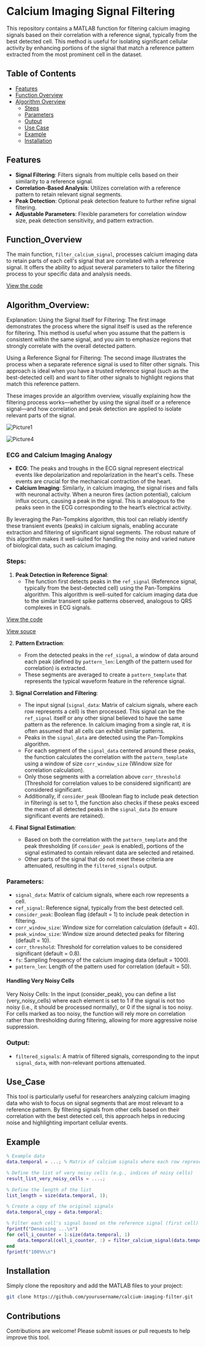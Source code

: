 # Calcium Imaging Signal Filtering

This repository contains a MATLAB function for filtering calcium imaging signals based on their correlation with a reference signal, typically from the best detected cell. This method is useful for isolating significant cellular activity by enhancing portions of the signal that match a reference pattern extracted from the most prominent cell in the dataset.

## Table of Contents

- [Features](#Features)
- [Function Overview](#Function_Overview)
- [Algorithm Overview](#Algorithm_Overview)
  - [Steps](#Steps)
  - [Parameters](#Parameters)
  - [Output](#Output)
  - [Use Case](#Use_Case)
  - [Example](#Example)
  - [Installation](#Installation)

## Features
- **Signal Filtering**: Filters signals from multiple cells based on their similarity to a reference signal.
- **Correlation-Based Analysis**: Utilizes correlation with a reference pattern to retain relevant signal segments.
- **Peak Detection**: Optional peak detection feature to further refine signal filtering.
- **Adjustable Parameters**: Flexible parameters for correlation window size, peak detection sensitivity, and pattern extraction.

## Function_Overview
The main function, `filter_calcium_signal`, processes calcium imaging data to retain parts of each cell's signal that are correlated with a reference signal. It offers the ability to adjust several parameters to tailor the filtering process to your specific data and analysis needs.

[View the code](https://github.com/AmirAli-Kalbasi/Calcium-Imaging-Signal-Filtering/blob/main/filter_calcium_signal.m)

## Algorithm_Overview:
Explanation:
Using the Signal Itself for Filtering: The first image demonstrates the process where the signal itself is used as the reference for filtering. This method is useful when you assume that the pattern is consistent within the same signal, and you aim to emphasize regions that strongly correlate with the overall detected pattern.

Using a Reference Signal for Filtering: The second image illustrates the process when a separate reference signal is used to filter other signals. This approach is ideal when you have a trusted reference signal (such as the best-detected cell) and want to filter other signals to highlight regions that match this reference pattern.

These images provide an algorithm overview, visually explaining how the filtering process works—whether by using the signal itself or a reference signal—and how correlation and peak detection are applied to isolate relevant parts of the signal.

![Picture1](https://github.com/user-attachments/assets/b93e2a03-3a0e-41e8-a91e-c6cad44fafc6)


![Picture4](https://github.com/user-attachments/assets/49eef8d2-332a-415b-b354-488e150076f1)

### ECG and Calcium Imaging Analogy
- **ECG**: The peaks and troughs in the ECG signal represent electrical events like depolarization and repolarization in the heart's cells. These events are crucial for the mechanical contraction of the heart.
- **Calcium Imaging**: Similarly, in calcium imaging, the signal rises and falls with neuronal activity. When a neuron fires (action potential), calcium influx occurs, causing a peak in the signal. This is analogous to the peaks seen in the ECG corresponding to the heart’s electrical activity.

By leveraging the Pan-Tompkins algorithm, this tool can reliably identify these transient events (peaks) in calcium signals, enabling accurate extraction and filtering of significant signal segments. The robust nature of this algorithm makes it well-suited for handling the noisy and varied nature of biological data, such as calcium imaging.

### Steps:
1. **Peak Detection in Reference Signal**:
   - The function first detects peaks in the `ref_signal` (Reference signal, typically from the best-detected cell) using the Pan-Tompkins algorithm. This algorithm is well-suited for calcium imaging data due to the similar transient spike patterns observed, analogous to QRS complexes in ECG signals.

[View the code](https://github.com/AmirAli-Kalbasi/Calcium-Imaging-Signal-Filtering/blob/main/pan_tompkin.m)

[View souce](https://www.researchgate.net/publication/313673153_Matlab_Implementation_of_Pan_Tompkins_ECG_QRS_detector)

2. **Pattern Extraction**:
   - From the detected peaks in the `ref_signal`, a window of data around each peak (defined by `pattern_len`: Length of the pattern used for correlation) is extracted.
   - These segments are averaged to create a `pattern_template` that represents the typical waveform feature in the reference signal.

3. **Signal Correlation and Filtering**:
   - The input signal (`signal_data`: Matrix of calcium signals, where each row represents a cell) is then processed. This signal can be the `ref_signal` itself or any other signal believed to have the same pattern as the reference. In calcium imaging from a single rat, it is often assumed that all cells can exhibit similar patterns.
   - Peaks in the `signal_data` are detected using the Pan-Tompkins algorithm.
   - For each segment of the `signal_data` centered around these peaks, the function calculates the correlation with the `pattern_template` using a window of size `corr_window_size` (Window size for correlation calculation).
   - Only those segments with a correlation above `corr_threshold` (Threshold for correlation values to be considered significant) are considered significant.
   - Additionally, if `consider_peak` (Boolean flag to include peak detection in filtering) is set to 1, the function also checks if these peaks exceed the mean of all detected peaks in the `signal_data` (to ensure significant events are retained).

4. **Final Signal Estimation**:
   - Based on both the correlation with the `pattern_template` and the peak thresholding (if `consider_peak` is enabled), portions of the signal estimated to contain relevant data are selected and retained.
   - Other parts of the signal that do not meet these criteria are attenuated, resulting in the `filtered_signals` output.

### Parameters:
- `signal_data`: Matrix of calcium signals, where each row represents a cell.
- `ref_signal`: Reference signal, typically from the best detected cell.
- `consider_peak`: Boolean flag (default = 1) to include peak detection in filtering.
- `corr_window_size`: Window size for correlation calculation (default = 40).
- `peak_window_size`: Window size around detected peaks for filtering (default = 10).
- `corr_threshold`: Threshold for correlation values to be considered significant (default = 0.8).
- `fs`: Sampling frequency of the calcium imaging data (default = 1000).
- `pattern_len`: Length of the pattern used for correlation (default = 50).

#### Handling Very Noisy Cells
Very Noisy Cells: In the input (consider_peak), you can define a list (very_noisy_cells) where each element is set to 1 if the signal is not too noisy (i.e., it should be processed normally), or 0 if the signal is too noisy. For cells marked as too noisy, the function will rely more on correlation rather than thresholding during filtering, allowing for more aggressive noise suppression.

### Output:
- `filtered_signals`: A matrix of filtered signals, corresponding to the input `signal_data`, with non-relevant portions attenuated.

## Use_Case
This tool is particularly useful for researchers analyzing calcium imaging data who wish to focus on signal segments that are most relevant to a reference pattern. By filtering signals from other cells based on their correlation with the best detected cell, this approach helps in reducing noise and highlighting important cellular events.

## Example
```matlab
% Example data
data.temporal = ...; % Matrix of calcium signals where each row represents a cell

% Define the list of very noisy cells (e.g., indices of noisy cells)
result_list_very_noisy_cells = ....;

% Define the length of the list
list_length = size(data.temporal, 1);

% Create a copy of the original signals
data.temporal_copy = data.temporal;

% Filter each cell's signal based on the reference signal (first cell)
fprintf("Denoising ...\n")
for cell_i_counter = 1:size(data.temporal, 1)
    data.temporal(cell_i_counter, :) = filter_calcium_signal(data.temporal(cell_i_counter, :), data.temporal(1, :), result_list_very_noisy_cells(cell_i_counter));
end
fprintf("100%%\n")
```

## Installation
Simply clone the repository and add the MATLAB files to your project:

```bash
git clone https://github.com/yourusername/calcium-imaging-filter.git
```

## Contributions
Contributions are welcome! Please submit issues or pull requests to help improve this tool.

